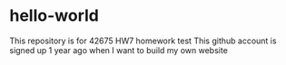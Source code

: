 # hello-world
This repository is for 42675 HW7 homework test
This github account is signed up 1 year ago when I want to build my own website

